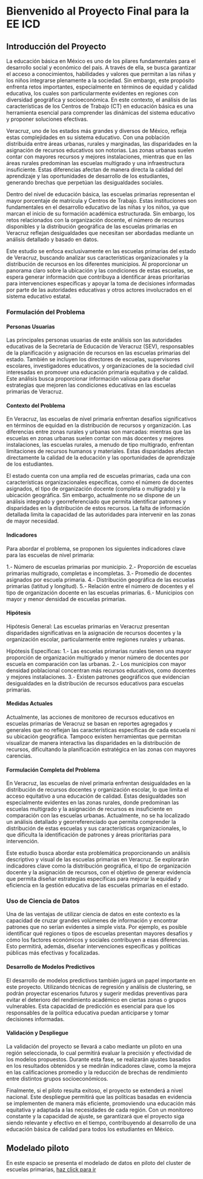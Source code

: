 # Bienvenido al Proyecto Final para la EE ICD

## Introducción del Proyecto

La educación básica en México es uno de los pilares fundamentales para el desarrollo social y económico del país. A través de ella, se busca garantizar el acceso a conocimientos, habilidades y valores que permitan a las niñas y los niños integrarse plenamente a la sociedad. Sin embargo, este propósito enfrenta retos importantes, especialmente en términos de equidad y calidad educativa, los cuales son particularmente evidentes en regiones con diversidad geográfica y socioeconómica. En este contexto, el análisis de las características de los Centros de Trabajo (CT) en educación básica es una herramienta esencial para comprender las dinámicas del sistema educativo y proponer soluciones efectivas.

Veracruz, uno de los estados más grandes y diversos de México, refleja estas complejidades en su sistema educativo. Con una población distribuida entre áreas urbanas, rurales y marginadas, las disparidades en la asignación de recursos educativos son notorias. Las zonas urbanas suelen contar con mayores recursos y mejores instalaciones, mientras que en las áreas rurales predominan las escuelas multigrado y una infraestructura insuficiente. Estas diferencias afectan de manera directa la calidad del aprendizaje y las oportunidades de desarrollo de los estudiantes, generando brechas que perpetúan las desigualdades sociales.

Dentro del nivel de educación básica, las escuelas primarias representan el mayor porcentaje de matrícula y Centros de Trabajo. Estas instituciones son fundamentales en el desarrollo educativo de las niñas y los niños, ya que marcan el inicio de su formación académica estructurada. Sin embargo, los retos relacionados con la organización docente, el número de recursos disponibles y la distribución geográfica de las escuelas primarias en Veracruz reflejan desigualdades que necesitan ser abordadas mediante un análisis detallado y basado en datos.

Este estudio se enfoca exclusivamente en las escuelas primarias del estado de Veracruz, buscando analizar sus características organizacionales y la distribución de recursos en los diferentes municipios. Al proporcionar un panorama claro sobre la ubicación y las condiciones de estas escuelas, se espera generar información que contribuya a identificar áreas prioritarias para intervenciones específicas y apoyar la toma de decisiones informadas por parte de las autoridades educativas y otros actores involucrados en el sistema educativo estatal.

### Formulación del Problema

#### Personas Usuarias

Las principales personas usuarias de este análisis son las autoridades educativas de la Secretaría de Educación de Veracruz (SEV), responsables de la planificación y asignación de recursos en las escuelas primarias del estado. También se incluyen los directores de escuelas, supervisores escolares, investigadores educativos, y organizaciones de la sociedad civil interesadas en promover una educación primaria equitativa y de calidad. Este análisis busca proporcionar información valiosa para diseñar estrategias que mejoren las condiciones educativas en las escuelas primarias de Veracruz.

#### Contexto del Problema

En Veracruz, las escuelas de nivel primaria enfrentan desafíos significativos en términos de equidad en la distribución de recursos y organización. Las diferencias entre zonas rurales y urbanas son marcadas: mientras que las escuelas en zonas urbanas suelen contar con más docentes y mejores instalaciones, las escuelas rurales, a menudo de tipo multigrado, enfrentan limitaciones de recursos humanos y materiales. Estas disparidades afectan directamente la calidad de la educación y las oportunidades de aprendizaje de los estudiantes.

El estado cuenta con una amplia red de escuelas primarias, cada una con características organizacionales específicas, como el número de docentes asignados, el tipo de organización docente (completa o multigrado) y la ubicación geográfica. Sin embargo, actualmente no se dispone de un análisis integrado y georreferenciado que permita identificar patrones y disparidades en la distribución de estos recursos. La falta de información detallada limita la capacidad de las autoridades para intervenir en las zonas de mayor necesidad.

#### Indicadores

Para abordar el problema, se proponen los siguientes indicadores clave para las escuelas de nivel primaria:

1.- Número de escuelas primarias por municipio.
2.- Proporción de escuelas primarias multigrado, completas e incompletas.
3.- Promedio de docentes asignados por escuela primaria.
4.- Distribución geográfica de las escuelas primarias (latitud y longitud).
5.- Relación entre el número de docentes y el tipo de organización docente en las escuelas primarias.
6.- Municipios con mayor y menor densidad de escuelas primarias.

#### Hipótesis

Hipótesis General: Las escuelas primarias en Veracruz presentan disparidades significativas en la asignación de recursos docentes y la organización escolar, particularmente entre regiones rurales y urbanas.

Hipótesis Específicas:
1.- Las escuelas primarias rurales tienen una mayor proporción de organización multigrado y menor número de docentes por escuela en comparación con las urbanas.
2.- Los municipios con mayor densidad poblacional concentran más recursos educativos, como docentes y mejores instalaciones.
3.- Existen patrones geográficos que evidencian desigualdades en la distribución de recursos educativos para escuelas primarias.

#### Medidas Actuales

Actualmente, las acciones de monitoreo de recursos educativos en escuelas primarias de Veracruz se basan en reportes agregados y generales que no reflejan las características específicas de cada escuela ni su ubicación geográfica. Tampoco existen herramientas que permitan visualizar de manera interactiva las disparidades en la distribución de recursos, dificultando la planificación estratégica en las zonas con mayores carencias.

#### Formulación Completa del Problema

En Veracruz, las escuelas de nivel primaria enfrentan desigualdades en la distribución de recursos docentes y organización escolar, lo que limita el acceso equitativo a una educación de calidad. Estas desigualdades son especialmente evidentes en las zonas rurales, donde predominan las escuelas multigrado y la asignación de recursos es insuficiente en comparación con las escuelas urbanas.
Actualmente, no se ha localizado un análisis detallado y georreferenciado que permita comprender la distribución de estas escuelas y sus características organizacionales, lo que dificulta la identificación de patrones y áreas prioritarias para intervención.

Este estudio busca abordar esta problemática proporcionando un análisis descriptivo y visual de las escuelas primarias en Veracruz. Se explorarán indicadores clave como la distribución geográfica, el tipo de organización docente y la asignación de recursos, con el objetivo de generar evidencia que permita diseñar estrategias específicas para mejorar la equidad y eficiencia en la gestión educativa de las escuelas primarias en el estado.

### Uso de Ciencia de Datos

Una de las ventajas de utilizar ciencia de datos en este contexto es la capacidad de cruzar grandes volúmenes de información y encontrar patrones que no serían evidentes a simple vista. Por ejemplo, es posible identificar qué regiones o tipos de escuelas presentan mayores desafíos y cómo los factores económicos y sociales contribuyen a esas diferencias. Esto permitirá, además, diseñar intervenciones específicas y políticas públicas más efectivas y focalizadas.

#### Desarrollo de Modelos Predictivos

El desarrollo de modelos predictivos también jugará un papel importante en este proyecto. Utilizando técnicas de regresión y análisis de clustering, se podrán proyectar escenarios futuros y sugerir medidas preventivas para evitar el deterioro del rendimiento académico en ciertas zonas o grupos vulnerables. Esta capacidad de predicción es esencial para que los responsables de la política educativa puedan anticiparse y tomar decisiones informadas.

#### Validación y Despliegue

La validación del proyecto se llevará a cabo mediante un piloto en una región seleccionada, lo cual permitirá evaluar la precisión y efectividad de los modelos propuestos. Durante esta fase, se realizarán ajustes basados en los resultados obtenidos y se medirán indicadores clave, como la mejora en las calificaciones promedio y la reducción de brechas de rendimiento entre distintos grupos socioeconómicos.

Finalmente, si el piloto resulta exitoso, el proyecto se extenderá a nivel nacional. Este despliegue permitirá que las políticas basadas en evidencia se implementen de manera más eficiente, promoviendo una educación más equitativa y adaptada a las necesidades de cada región. Con un monitoreo constante y la capacidad de ajuste, se garantizará que el proyecto siga siendo relevante y efectivo en el tiempo, contribuyendo al desarrollo de una educación básica de calidad para todos los estudiantes en México.

## Modelado piloto
En este espacio se presenta el modelado de datos en piloto del cluster de escuelas primarias, [haz click para ir](https://jlso1o.github.io/datascience/proyectocd/mapa_geoposicion_cluster.html)
